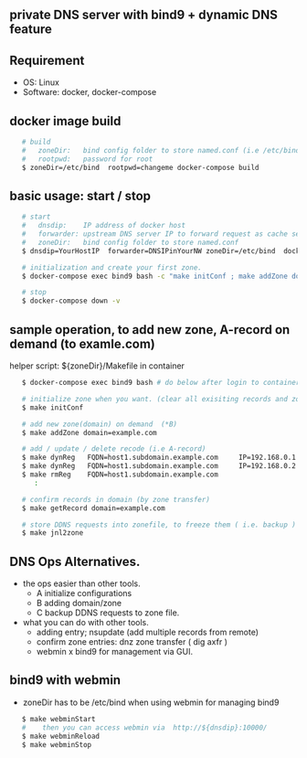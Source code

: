 ## private DNS server with bind9 + dynamic DNS feature

## Requirement
   - OS: Linux
   - Software: docker, docker-compose

## docker image build


```bash
   # build
   #   zoneDir:   bind config folder to store named.conf (i.e /etc/bind)
   #   rootpwd:   password for root
   $ zoneDir=/etc/bind  rootpwd=changeme docker-compose build
```

## basic usage: start / stop

```bash
   # start
   #   dnsdip:    IP address of docker host
   #   forwarder: upstream DNS server IP to forward request as cache server.
   #   zoneDir:   bind config folder to store named.conf
   $ dnsdip=YourHostIP  forwarder=DNSIPinYourNW zoneDir=/etc/bind  docker-compose up

   # initialization and create your first zone.
   $ docker-compose exec bind9 bash -c "make initConf ; make addZone domain=local"

   # stop
   $ docker-compose down -v
```


## sample operation, to add new zone, A-record on demand (to examle.com)

   helper script: ${zoneDir}/Makefile in container

```bash
   $ docker-compose exec bind9 bash # do below after login to container's bash

   # initialize zone when you want. (clear all exisiting records and zones)  (*A)
   $ make initConf

   # add new zone(domain) on demand  (*B)
   $ make addZone domain=example.com

   # add / update / delete recode (i.e A-record)
   $ make dynReg   FQDN=host1.subdomain.example.com     IP=192.168.0.1 # add new record when not exists.
   $ make dynReg   FQDN=host1.subdomain.example.com     IP=192.168.0.2 # update IP for FQDN
   $ make rmReg    FQDN=host1.subdomain.example.com                    # remove record
      :

   # confirm records in domain (by zone transfer)
   $ make getRecord domain=example.com

   # store DDNS requests into zonefile, to freeze them ( i.e. backup ) (*C)
   $ make jnl2zone

```

## DNS Ops Alternatives.
 - the ops easier than other tools.
      - A initialize configurations
      - B adding domain/zone
      - C backup DDNS requests to zone file.
 - what you can do with other tools.
      - adding entry;          nsupdate (add multiple records from remote)
      - confirm zone entries:  dnz zone transfer ( dig axfr )
      - webmin x bind9 for management via GUI.

## bind9 with webmin
  - zoneDir has to be /etc/bind when using webmin for managing bind9
```bash
   $ make webminStart
   #    then you can access webmin via  http://${dnsdip}:10000/
   $ make webminReload
   $ make webminStop
```
